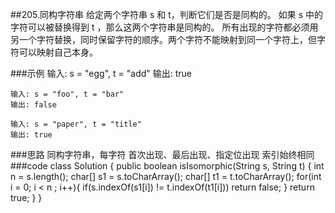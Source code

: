 ##205.同构字符串
给定两个字符串 s 和 t，判断它们是否是同构的。
如果 s 中的字符可以被替换得到 t ，那么这两个字符串是同构的。
所有出现的字符都必须用另一个字符替换，同时保留字符的顺序。两个字符不能映射到同一个字符上，但字符可以映射自己本身。

###示例
    输入: s = "egg", t = "add"
    输出: true
    
    输入: s = "foo", t = "bar"
    输出: false
    
    输入: s = "paper", t = "title"
    输出: true
###思路
    同构字符串，每字符 首次出现、最后出现、指定位出现 索引始终相同
###code
    class Solution {
        public boolean isIsomorphic(String s, String t) {
            int n = s.length();
            char[] s1 = s.toCharArray();
            char[] t1 = t.toCharArray();
            for(int i = 0; i < n ; i++){
                if(s.indexOf(s1[i]) != t.indexOf(t1[i]))
                    return false;
            }
            return true;
        }
    }